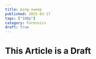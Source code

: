 ```yaml
---
title: ping-sweep
published: 2025-03-17
tags: ["100p"]
category: Forensics
draft: true
---
```


# This Article is a Draft